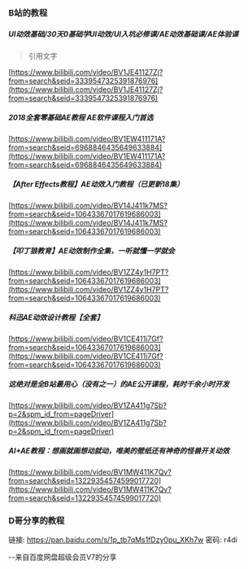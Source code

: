 
### B站的教程

##### UI动效基础/30天0基础学UI动效/UI入坑必修课/AE动效基础课/AE体验课

>引用文字

[https://www.bilibili.com/video/BV1JE41127Zj?from=search&seid=3339547325391876976](https://www.bilibili.com/video/BV1JE41127Zj?from=search&seid=3339547325391876976)

##### 2018全套零基础AE教程 AE软件课程入门首选

[https://www.bilibili.com/video/BV1EW411171A?from=search&seid=6968846435649633884](https://www.bilibili.com/video/BV1EW411171A?from=search&seid=6968846435649633884)

##### 【After Effects教程】AE动效入门教程（已更新18集）

[https://www.bilibili.com/video/BV14J411k7MS?from=search&seid=10643367017619686003](https://www.bilibili.com/video/BV14J411k7MS?from=search&seid=10643367017619686003)

##### 【叩丁狼教育】AE动效制作全集，一听就懂一学就会

[https://www.bilibili.com/video/BV1ZZ4y1H7PT?from=search&seid=10643367017619686003](https://www.bilibili.com/video/BV1ZZ4y1H7PT?from=search&seid=10643367017619686003)

##### 科迅AE动效设计教程【全套】

[https://www.bilibili.com/video/BV1CE411i7Gf?from=search&seid=10643367017619686003](https://www.bilibili.com/video/BV1CE411i7Gf?from=search&seid=10643367017619686003)

##### 这绝对是全B站最用心（没有之一）的AE公开课程，耗时千余小时开发

[https://www.bilibili.com/video/BV1ZA411g7Sb?p=2&spm_id_from=pageDriver](https://www.bilibili.com/video/BV1ZA411g7Sb?p=2&spm_id_from=pageDriver)

##### AI+AE教程：想画就画想动就动，唯美的壁纸还有神奇的怪兽开关动效

[https://www.bilibili.com/video/BV1MW411K7Qv?from=search&seid=13229354574599017720](https://www.bilibili.com/video/BV1MW411K7Qv?from=search&seid=13229354574599017720)

### D哥分享的教程

链接: https://pan.baidu.com/s/1p_tb7qMs1fDzy0pu_XKh7w 密码: r4di

--来自百度网盘超级会员V7的分享